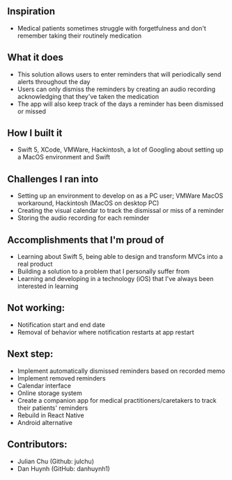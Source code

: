 ## Inspiration
  - Medical patients sometimes struggle with forgetfulness and don't remember taking their routinely medication
  
## What it does
- This solution allows users to enter reminders that will periodically send alerts throughout the day
- Users can only dismiss the reminders by creating an audio recording acknowledging that they've taken the medication
- The app will also keep track of the days a reminder has been dismissed or missed

## How I built it
- Swift 5, XCode, VMWare, Hackintosh, a lot of Googling about setting up a MacOS environment and Swift

## Challenges I ran into
- Setting up an environment to develop on as a PC user; VMWare MacOS workaround, Hackintosh (MacOS on desktop PC)
- Creating the visual calendar to track the dismissal or miss of a reminder
- Storing the audio recording for each reminder

## Accomplishments that I'm proud of
- Learning about Swift 5, being able to design and transform MVCs into a real product
- Building a solution to a problem that I personally suffer from
- Learning and developing in a technology (iOS) that I've always been interested in learning

## Not working:
- Notification start and end date
- Removal of behavior where notification restarts at app restart

## Next step:
- Implement automatically dismissed reminders based on recorded memo
- Implement removed reminders
- Calendar interface
- Online storage system
- Create a companion app for medical practitioners/caretakers to track their patients' reminders
- Rebuild in React Native
- Android alternative

## Contributors:
- Julian Chu (Github: julchu)
- Dan Huynh (GitHub: danhuynh1)
